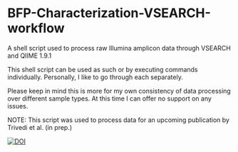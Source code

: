 # BFP-Characterization-VSEARCH-workflow
A shell script used to process raw Illumina amplicon data through VSEARCH and QIIME 1.9.1

This shell script can be used as such or by executing commands individually. Personally, I like to go through each separately.

Please keep in mind this is more for my own consistency of data processing over different sample types. At this time I can offer no support on any issues.

NOTE: This script was used to process data for an upcoming publication by Trivedi et al. (in prep.)

[![DOI](https://zenodo.org/badge/126745484.svg)](https://zenodo.org/badge/latestdoi/126745484)
